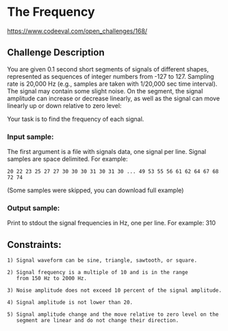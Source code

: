 # The Frequency

https://www.codeeval.com/open_challenges/168/

## Challenge Description

You are given 0.1 second short segments of signals of different shapes,
represented as sequences of integer numbers from -127 to 127. Sampling rate is
20,000 Hz (e.g., samples are taken with 1/20,000 sec time interval). The signal
may contain some slight noise. On the segment, the signal amplitude can
increase or decrease linearly, as well as the signal can move linearly up or
down relative to zero level: 

 Your task is to find the frequency of each signal.
 
### Input sample:

The first argument is a file with signals data, one signal per line.
Signal samples are space delimited.
For example:

    20 22 23 25 27 27 30 30 30 31 30 31 30 ... 49 53 55 56 61 62 64 67 68 72 74
(Some samples were skipped, you can download full example)

### Output sample:

Print to stdout the signal frequencies in Hz, one per line.
For example:
    310

## Constraints:

    1) Signal waveform can be sine, triangle, sawtooth, or square.

    2) Signal frequency is a multiple of 10 and is in the range
       from 150 Hz to 2000 Hz.

    3) Noise amplitude does not exceed 10 percent of the signal amplitude.

    4) Signal amplitude is not lower than 20.

    5) Signal amplitude change and the move relative to zero level on the
       segment are linear and do not change their direction.
